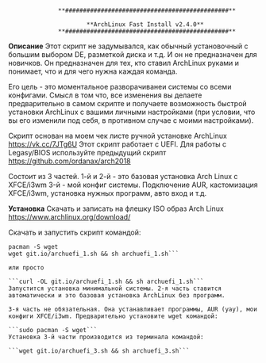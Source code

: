                   **##############################################**

                          **ArchLinux Fast Install v2.4.0**
                  **##############################################**

**Описание**
Этот скрипт не задумывался, как обычный установочный с большим выбором DE, разметкой диска и т.д. И он не предназначен для новичков. Он предназначен для тех, кто ставил ArchLinux руками и понимает, что и для чего нужна каждая команда.

Его цель - это моментальное разворачиванеи системы со всеми конфигами. Смысл в том что, все изменения вы делаете предварительно в самом скрипте и получаете возможность быстрой установки ArchLinux с вашими личными настройками (при условии, что вы его изменили под себя, в противном случае с моими настройками).

Cкрипт основан на моем чек листе ручной установке ArchLinux https://vk.cc/7JTg6U Этот скрипт работает с UEFI. Для работы с Legasy/BIOS используйте предыдущий скрипт https://github.com/ordanax/arch2018

Cостоит из 3 частей.
1-й и 2-й - это базовая установка Arch Linux c XFCE/i3wm
3-й - мой конфиг системы. Подключение AUR, кастомизация XFCE/i3wm, установка нужных программ, авто вход и т.д.

**Установка**
Скачать и записать на флешку ISO образ Arch Linux https://www.archlinux.org/download/

Скачать и запустить скрипт командой:

```pacman -Syy
pacman -S wget
wget git.io/archuefi_1.sh && sh archuefi_1.sh```

или просто

```curl -OL git.io/archuefi_1.sh && sh archuefi_1.sh```
Запустится установка минимальной системы. 2-я часть ставится автоматически и это базовая установка ArchLinux без программ.

3-я часть не обязательная. Она устанавливает программы, AUR (yay), мои конфиги XFCE/i3wm. Предварительно установите wget командой:

```sudo pacman -S wget```
Установка 3-й части производится из терминала командой:

```wget git.io/archuefi_3.sh && sh archuefi_3.sh```
